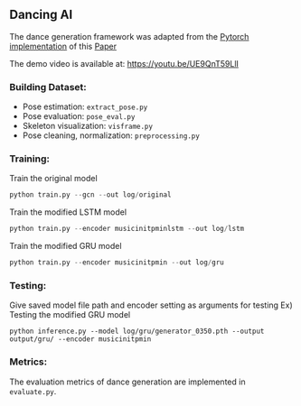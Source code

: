 ## Dancing AI

The dance generation framework was adapted from the [Pytorch implementation](https://github.com/xrenaa/Music-Dance-Video-Synthesis) of this [Paper](https://arxiv.org/abs/1912.06606)

The demo video is available at: https://youtu.be/UE9QnT59LlI

### Building Dataset:
- Pose estimation: `extract_pose.py`
- Pose evaluation: `pose_eval.py`
- Skeleton visualization: `visframe.py`
- Pose cleaning, normalization: `preprocessing.py`

### Training:
Train the original model
```python
python train.py --gcn --out log/original
```

Train the modified LSTM model
```python
python train.py --encoder musicinitpminlstm --out log/lstm
```

Train the modified GRU model
```python
python train.py --encoder musicinitpmin --out log/gru
```

### Testing:
Give saved model file path and encoder setting as arguments for testing
Ex) Testing the modified GRU model
```
python inference.py --model log/gru/generator_0350.pth --output output/gru/ --encoder musicinitpmin
```

### Metrics:
The evaluation metrics of dance generation are implemented in `evaluate.py`.


